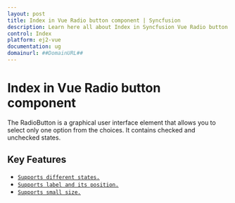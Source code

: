 ```yaml
---
layout: post
title: Index in Vue Radio button component | Syncfusion
description: Learn here all about Index in Syncfusion Vue Radio button component of Syncfusion Essential JS 2 and more.
control: Index 
platform: ej2-vue
documentation: ug
domainurl: ##DomainURL##
---
```


# Index in Vue Radio button component

The RadioButton is a graphical user interface element that allows you to select only one option from the choices. It contains checked and unchecked states.

## Key Features

* [`Supports different states.`](./getting-started#change-the-radiobutton-state)
* [`Supports label and its position.`](./label-and-size#label)
* [`Supports small size.`](./label-and-size#size)
